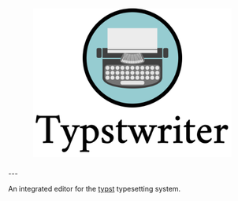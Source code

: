 <h1 align="center">
  <img alt="Typst" src="docs/logo/Typstwriter_Text.png", width=80%>
</h1>
---

An integrated editor for the [typst](https://github.com/typst/typst) typesetting system.
